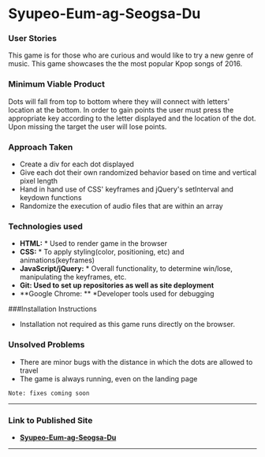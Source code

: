 # [](http://i.giphy.com/3o84Udys5v1oAjdU5y.gif) Syupeo-Eum-ag-Seogsa-Du


### User Stories

This game is for those who are curious and would like to try a new 
genre of music. This game showcases the the most popular Kpop songs of 2016.


### Minimum Viable Product

Dots will fall from top to bottom where they will connect with letters' 
location at the bottom. In order to gain points the user must press
the appropriate key according to the letter displayed and the location of the dot. 
Upon missing the target the user will lose points. 

### Approach Taken

* Create a div for each dot displayed
* Give each dot their own randomized behavior based on time and vertical pixel length
* Hand in hand use of CSS' keyframes and jQuery's setInterval and keydown functions
* Randomize the execution of audio files that are within an array

### Technologies used

* **HTML:** * Used to render game in the browser
* **CSS:** * To apply styling(color, positioning, etc) and animations(keyframes)
* **JavaScript/jQuery:** * Overall functionality, to determine win/lose, manipulating the keyframes, etc.
* **Git: Used to set up repositories as well as site deployment**
* **Google Chrome: ** *Developer tools used for debugging

###Installation Instructions
* Installation not required as this game runs directly on the browser.

### Unsolved Problems
* There are minor bugs with the distance in which the dots are allowed to travel
* The game is always running, even on the landing page

``Note: fixes coming soon``

---

### Link to Published Site

* **[Syupeo-Eum-ag-Seogsa-Du](https://jonguzman5.github.io/Syupeo-Eum-ag-Seogsa-Du/)** 

---

